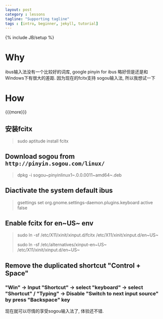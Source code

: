 ```yaml
---
layout: post
category : lessons
tagline: "Supporting tagline"
tags : [intro, beginner, jekyll, tutorial]
---
```

{% include JB/setup %}

Why
===

ibus输入法没有一个比较好的词库, google pinyin for ibus
略好但是还是和Windows下有很大的差距. 因为现在的fcitx支持 sogou输入法,
所以我想试一下

How
===

{{{more}}}

安装fcitx
---------

> sudo aptitude install fcitx

Download sogou from `http://pinyin.sogou.com/linux/`
----------------------------------------------------

> dpkg -i sogou~pinyinlinux1~.0.0.0011~amd64~.deb

Diactivate the system default ibus
----------------------------------

> gsettings set org.gnome.settings-daemon.plugins.keyboard active false

Enable fcitx for en~US~ env
---------------------------

> sudo ln -sf /etc/X11/xinit/xinput.d/fcitx
> /etc/X11/xinit/xinput.d/en~US~
>
> sudo ln -sf /etc/alternatives/xinput-en~US~
> /etc/X11/xinit/xinput.d/en~US~

Remove the duplicated shortcut "Control + Space"
------------------------------------------------

### "Win" -\> Input "Shortcut" -\> select "keyboard" -\> select "Shortcut" / "Typing" -\> Disable "Switch to next input source" by press "Backspace" key

现在就可以尽情的享受sogou输入法了, 体验还不错.

